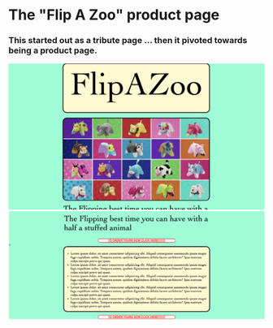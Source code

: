 # The "Flip A Zoo" product page

### This started out as a tribute page ... then it pivoted towards being a product page.


<img src="images/Screen Shot 2019-11-15 at 4.06.55 PM.png">

<img src="images/Screen Shot 2019-11-15 at 4.07.15 PM.png">